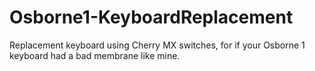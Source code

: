 # Osborne1-KeyboardReplacement
Replacement keyboard using Cherry MX switches, for if your Osborne 1 keyboard had a bad membrane like mine.
